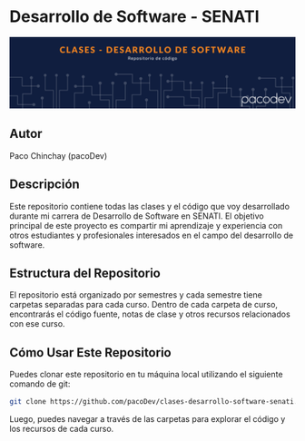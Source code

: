# Desarrollo de Software - SENATI

![imagen de cabecera del repositorio Clases Desarrollo de software](./header_clases.png)

## Autor
Paco Chinchay (pacoDev)

## Descripción
Este repositorio contiene todas las clases y el código que voy desarrollado durante mi carrera de Desarrollo de Software en SENATI. El objetivo principal de este proyecto es compartir mi aprendizaje y experiencia con otros estudiantes y profesionales interesados en el campo del desarrollo de software.

## Estructura del Repositorio
El repositorio está organizado por semestres y cada semestre tiene carpetas separadas para cada curso. Dentro de cada carpeta de curso, encontrarás el código fuente, notas de clase y otros recursos relacionados con ese curso.

## Cómo Usar Este Repositorio
Puedes clonar este repositorio en tu máquina local utilizando el siguiente comando de git:

```bash
git clone https://github.com/pacoDev/clases-desarrollo-software-senati.git
```
Luego, puedes navegar a través de las carpetas para explorar el código y los recursos de cada curso.
